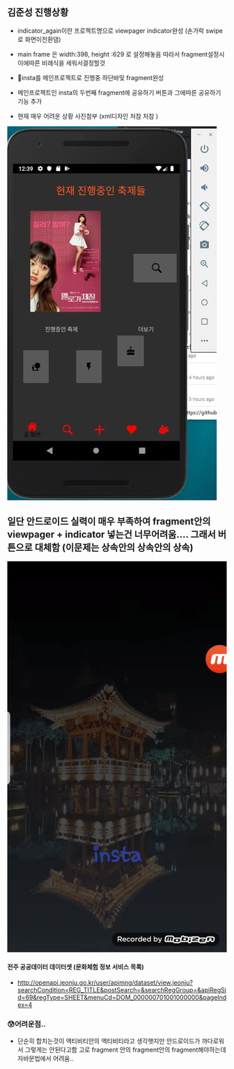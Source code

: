 ## 김준성 진행상황
- indicator_again이란 프로젝트명으로 viewpager indicator완성 (손가락 swipe로 화면이전환댐)
- main frame 은 width:398, height :629 로 설정해놓음 따라서 fragment설정시 이에따른 비례식을 세워서결정할것
- 🌱insta를 메인프로젝트로 진행중 하단바및 fragment완성
- 메인프로젝트인 insta의 두번째 fragment에 공유하기 버튼과 그에따른 공유하기 기능 추가

- 현재 매우 어려운 상황 사진첨부 (xml디자인 처참 처참 )

![frag2ing](./disaster.JPG)

## 일단 안드로이드 실력이 매우 부족하여 fragment안의 viewpager + indicator 넣는건 너무어려움.... 그래서 버튼으로 대체함 (이문제는 상속안의 상속안의 상속)
![melo](./g.gif)


#### 전주 공공데이터 데이터셋 (문화체험 정보 서비스 목록)
- http://openapi.jeonju.go.kr/user/apimng/dataset/view.jeonju?searchCondition=REG_TITLE&postSearch=&searchRegGroup=&apiRegSid=69&regType=SHEET&menuCd=DOM_000000701001000000&pageIndex=4

###  😰어려운점..
- 단순히 합치는것이 액티비티안의 액티비티라고 생각햇지만 안드로이드가 까다로워서 그렇게는 안된다고함 고로 fragment 안의 fragment안의 fragment해야하는데 자바문법에서 어려움..
